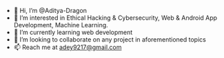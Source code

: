 - 👋 Hi, I’m @Aditya-Dragon
- 👀 I’m interested in Ethical Hacking & Cybersecurity, Web & Android App Development, Machine Learning. 
- 🌱 I’m currently learning web development
- 💞️ I’m looking to collaborate on any project in aforementioned topics
- 📫 Reach me at adey9217@gmail.com

<!---
Aditya-Dragon/Aditya-Dragon is a ✨ special ✨ repository because its `README.md` (this file) appears on your GitHub profile.
You can click the Preview link to take a look at your changes.
--->
